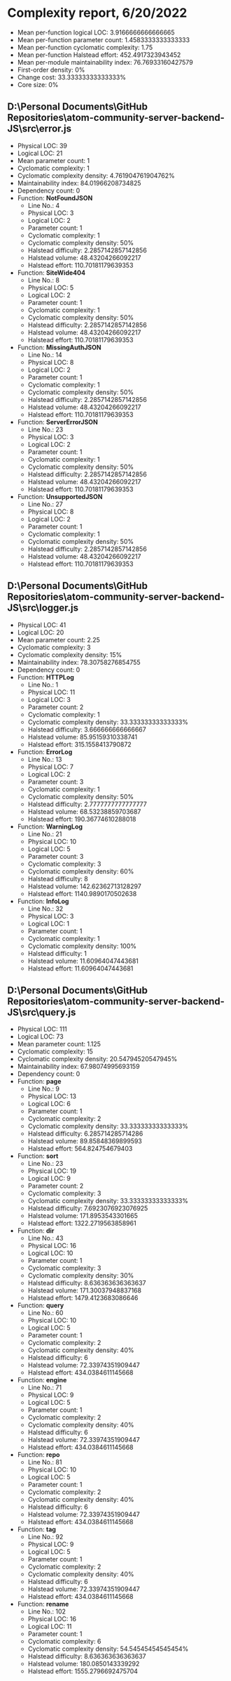 # Complexity report, 6/20/2022

* Mean per-function logical LOC: 3.9166666666666665
* Mean per-function parameter count: 1.4583333333333333
* Mean per-function cyclomatic complexity: 1.75
* Mean per-function Halstead effort: 452.4917323943452
* Mean per-module maintainability index: 76.76933160427579
* First-order density: 0%
* Change cost: 33.33333333333333%
* Core size: 0%

## D:\Personal Documents\GitHub Repositories\atom-community-server-backend-JS\src\error.js

* Physical LOC: 39
* Logical LOC: 21
* Mean parameter count: 1
* Cyclomatic complexity: 1
* Cyclomatic complexity density: 4.761904761904762%
* Maintainability index: 84.01966208734825
* Dependency count: 0
* Function: **NotFoundJSON**
    * Line No.: 4
    * Physical LOC: 3
    * Logical LOC: 2
    * Parameter count: 1
    * Cyclomatic complexity: 1
    * Cyclomatic complexity density: 50%
    * Halstead difficulty: 2.2857142857142856
    * Halstead volume: 48.43204266092217
    * Halstead effort: 110.70181179639353
* Function: **SiteWide404**
    * Line No.: 8
    * Physical LOC: 5
    * Logical LOC: 2
    * Parameter count: 1
    * Cyclomatic complexity: 1
    * Cyclomatic complexity density: 50%
    * Halstead difficulty: 2.2857142857142856
    * Halstead volume: 48.43204266092217
    * Halstead effort: 110.70181179639353
* Function: **MissingAuthJSON**
    * Line No.: 14
    * Physical LOC: 8
    * Logical LOC: 2
    * Parameter count: 1
    * Cyclomatic complexity: 1
    * Cyclomatic complexity density: 50%
    * Halstead difficulty: 2.2857142857142856
    * Halstead volume: 48.43204266092217
    * Halstead effort: 110.70181179639353
* Function: **ServerErrorJSON**
    * Line No.: 23
    * Physical LOC: 3
    * Logical LOC: 2
    * Parameter count: 1
    * Cyclomatic complexity: 1
    * Cyclomatic complexity density: 50%
    * Halstead difficulty: 2.2857142857142856
    * Halstead volume: 48.43204266092217
    * Halstead effort: 110.70181179639353
* Function: **UnsupportedJSON**
    * Line No.: 27
    * Physical LOC: 8
    * Logical LOC: 2
    * Parameter count: 1
    * Cyclomatic complexity: 1
    * Cyclomatic complexity density: 50%
    * Halstead difficulty: 2.2857142857142856
    * Halstead volume: 48.43204266092217
    * Halstead effort: 110.70181179639353

## D:\Personal Documents\GitHub Repositories\atom-community-server-backend-JS\src\logger.js

* Physical LOC: 41
* Logical LOC: 20
* Mean parameter count: 2.25
* Cyclomatic complexity: 3
* Cyclomatic complexity density: 15%
* Maintainability index: 78.30758276854755
* Dependency count: 0
* Function: **HTTPLog**
    * Line No.: 1
    * Physical LOC: 11
    * Logical LOC: 3
    * Parameter count: 2
    * Cyclomatic complexity: 1
    * Cyclomatic complexity density: 33.33333333333333%
    * Halstead difficulty: 3.666666666666667
    * Halstead volume: 85.95159310338741
    * Halstead effort: 315.1558413790872
* Function: **ErrorLog**
    * Line No.: 13
    * Physical LOC: 7
    * Logical LOC: 2
    * Parameter count: 3
    * Cyclomatic complexity: 1
    * Cyclomatic complexity density: 50%
    * Halstead difficulty: 2.7777777777777777
    * Halstead volume: 68.53238859703687
    * Halstead effort: 190.36774610288018
* Function: **WarningLog**
    * Line No.: 21
    * Physical LOC: 10
    * Logical LOC: 5
    * Parameter count: 3
    * Cyclomatic complexity: 3
    * Cyclomatic complexity density: 60%
    * Halstead difficulty: 8
    * Halstead volume: 142.62362713128297
    * Halstead effort: 1140.9890170502638
* Function: **InfoLog**
    * Line No.: 32
    * Physical LOC: 3
    * Logical LOC: 1
    * Parameter count: 1
    * Cyclomatic complexity: 1
    * Cyclomatic complexity density: 100%
    * Halstead difficulty: 1
    * Halstead volume: 11.60964047443681
    * Halstead effort: 11.60964047443681

## D:\Personal Documents\GitHub Repositories\atom-community-server-backend-JS\src\query.js

* Physical LOC: 111
* Logical LOC: 73
* Mean parameter count: 1.125
* Cyclomatic complexity: 15
* Cyclomatic complexity density: 20.54794520547945%
* Maintainability index: 67.98074995693159
* Dependency count: 0
* Function: **page**
    * Line No.: 9
    * Physical LOC: 13
    * Logical LOC: 6
    * Parameter count: 1
    * Cyclomatic complexity: 2
    * Cyclomatic complexity density: 33.33333333333333%
    * Halstead difficulty: 6.285714285714286
    * Halstead volume: 89.85848369899593
    * Halstead effort: 564.824754679403
* Function: **sort**
    * Line No.: 23
    * Physical LOC: 19
    * Logical LOC: 9
    * Parameter count: 2
    * Cyclomatic complexity: 3
    * Cyclomatic complexity density: 33.33333333333333%
    * Halstead difficulty: 7.6923076923076925
    * Halstead volume: 171.8953543301665
    * Halstead effort: 1322.2719563858961
* Function: **dir**
    * Line No.: 43
    * Physical LOC: 16
    * Logical LOC: 10
    * Parameter count: 1
    * Cyclomatic complexity: 3
    * Cyclomatic complexity density: 30%
    * Halstead difficulty: 8.636363636363637
    * Halstead volume: 171.30037948837168
    * Halstead effort: 1479.4123683086646
* Function: **query**
    * Line No.: 60
    * Physical LOC: 10
    * Logical LOC: 5
    * Parameter count: 1
    * Cyclomatic complexity: 2
    * Cyclomatic complexity density: 40%
    * Halstead difficulty: 6
    * Halstead volume: 72.33974351909447
    * Halstead effort: 434.0384611145668
* Function: **engine**
    * Line No.: 71
    * Physical LOC: 9
    * Logical LOC: 5
    * Parameter count: 1
    * Cyclomatic complexity: 2
    * Cyclomatic complexity density: 40%
    * Halstead difficulty: 6
    * Halstead volume: 72.33974351909447
    * Halstead effort: 434.0384611145668
* Function: **repo**
    * Line No.: 81
    * Physical LOC: 10
    * Logical LOC: 5
    * Parameter count: 1
    * Cyclomatic complexity: 2
    * Cyclomatic complexity density: 40%
    * Halstead difficulty: 6
    * Halstead volume: 72.33974351909447
    * Halstead effort: 434.0384611145668
* Function: **tag**
    * Line No.: 92
    * Physical LOC: 9
    * Logical LOC: 5
    * Parameter count: 1
    * Cyclomatic complexity: 2
    * Cyclomatic complexity density: 40%
    * Halstead difficulty: 6
    * Halstead volume: 72.33974351909447
    * Halstead effort: 434.0384611145668
* Function: **rename**
    * Line No.: 102
    * Physical LOC: 16
    * Logical LOC: 11
    * Parameter count: 1
    * Cyclomatic complexity: 6
    * Cyclomatic complexity density: 54.54545454545454%
    * Halstead difficulty: 8.636363636363637
    * Halstead volume: 180.0850143339292
    * Halstead effort: 1555.2796692475704

